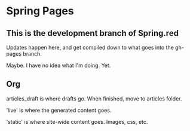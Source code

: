 # Spring Pages

## This is the development branch of Spring.red
Updates happen here, and get compiled down to what goes into the gh-pages branch.

Maybe. I have no idea what I'm doing. Yet.

## Org

articles_draft is where drafts go. When finished, move to articles folder.

'live' is where the generated content goes.

'static' is where site-wide content goes. Images, css, etc.
